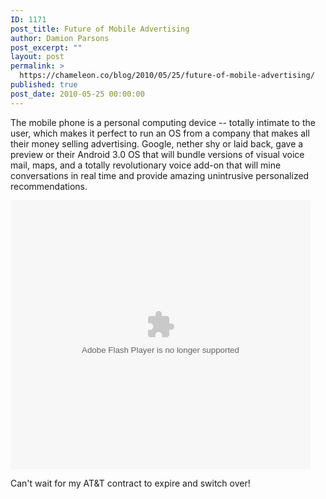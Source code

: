 ```yaml
---
ID: 1171
post_title: Future of Mobile Advertising
author: Damion Parsons
post_excerpt: ""
layout: post
permalink: >
  https://chameleon.co/blog/2010/05/25/future-of-mobile-advertising/
published: true
post_date: 2010-05-25 00:00:00
---
```

The mobile phone is a personal computing device -- totally intimate to the user, which makes it perfect to run an OS from a company that makes all their money selling advertising. Google, nether shy or laid back, gave a preview or their Android 3.0 OS that will bundle versions of visual voice mail, maps, and a totally revolutionary voice add-on that will mine conversations in real time and provide amazing unintrusive personalized recommendations.

<object width="480" height="430" classid="clsid:d27cdb6e-ae6d-11cf-96b8-444553540000" codebase="https://download.macromedia.com/pub/shockwave/cabs/flash/swflash.cab#version=6,0,40,0"><param name="allowfullscreen" value="true" /><param name="allowscriptaccess" value="always" /><param name="wmode" value="transparent" /><param name="src" value="https://media.theonion.com/flash/video/onn_player.swf?videoid=17470&amp;embedded=true&amp;host=https://www.theonion.com" /><param name="flashvars" value="videoid=17470&amp;embedded=true&amp;host=https://www.theonion.com" /><embed type="application/x-shockwave-flash" width="480" height="430" src="https://media.theonion.com/flash/video/onn_player.swf?videoid=17470&amp;embedded=true&amp;host=https://www.theonion.com" flashvars="videoid=17470&amp;embedded=true&amp;host=https://www.theonion.com" wmode="transparent" allowscriptaccess="always" allowfullscreen="allowfullscreen" /></object>

Can't wait for my AT&amp;T contract to expire and switch over!